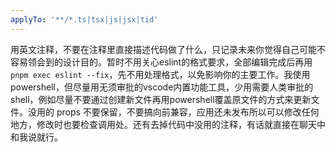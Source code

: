 ```yaml
---
applyTo: '**/*.ts|tsx|js|jsx|tid'
---
```

用英文注释，不要在注释里直接描述代码做了什么，只记录未来你觉得自己可能不容易领会到的设计目的。暂时不用关心eslint的格式要求，全部编辑完成后再用`pnpm exec eslint --fix`，先不用处理格式，以免影响你的主要工作。我使用powershell，但尽量用无须审批的vscode内置功能工具，少用需要人类审批的shell，例如尽量不要通过创建新文件再用powershell覆盖原文件的方式来更新文件。没用的 props 不要保留，不要搞向前兼容，应用还未发布所以可以修改任何地方，修改时也要检查调用处。还有去掉代码中没用的注释，有话就直接在聊天中和我说就行。